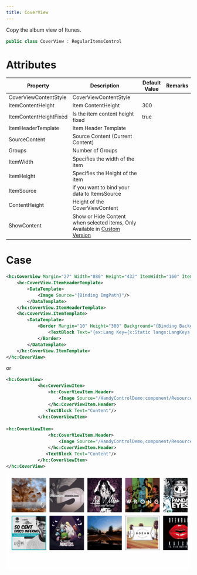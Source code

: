 ```yaml
---
title: CoverView
---
```


Copy the album view of Itunes.

```cs
public class CoverView : RegularItemsControl
```

# Attributes
|Property|Description|Default Value|Remarks|
|-|-|-|-|
|CoverViewContentStyle|CoverViewContentStyle|||
|ItemContentHeight|Item ContentHeight|300||
|ItemContentHeightFixed|Is the item content height fixed|true||
|ItemHeaderTemplate|Item Header Template|||
|SourceContent|Source Content (Current Content)|||
|Groups|Number of Groups|||
|ItemWidth|Specifies the width of the item|||
|ItemHeight|Specifies the Height of the item|||
|ItemSource|if you want to bind your data to ItemsSource|||
|ContentHeight|Height of the CoverViewContent|||
|ShowContent|Show or Hide Content when selected items, Only Available in [Custom Version](https://github.com/ghost1372/handyControls)|||

# Case

```xml
<hc:CoverView Margin="27" Width="880" Height="432" ItemWidth="160" ItemHeight="160" ItemsSource="{Binding DataList}">
    <hc:CoverView.ItemHeaderTemplate>
        <DataTemplate>
            <Image Source="{Binding ImgPath}"/>
        </DataTemplate>
    </hc:CoverView.ItemHeaderTemplate>
    <hc:CoverView.ItemTemplate>
        <DataTemplate>
            <Border Margin="10" Height="300" Background="{Binding BackgroundToken,Converter={StaticResource String2BrushConverter}}">
                <TextBlock Text="{ex:Lang Key={x:Static langs:LangKeys.ContentDemoStr}}" VerticalAlignment="Center" HorizontalAlignment="Center" Foreground="White"/>
            </Border>
        </DataTemplate>
    </hc:CoverView.ItemTemplate>
</hc:CoverView>
```

or

```xml
<hc:CoverView>
            <hc:CoverViewItem>
                <hc:CoverViewItem.Header>
                    <Image Source="/HandyControlDemo;component/Resources/Img/Album/1.jpg"/>
                </hc:CoverViewItem.Header>
               <TextBlock Text="Content"/>
            </hc:CoverViewItem>

<hc:CoverViewItem>
                <hc:CoverViewItem.Header>
                    <Image Source="/HandyControlDemo;component/Resources/Img/Album/2.jpg"/>
                </hc:CoverViewItem.Header>
               <TextBlock Text="Content"/>
            </hc:CoverViewItem>
</hc:CoverView>
```
![CoverView](https://raw.githubusercontent.com/HandyOrg/HandyOrgResource/master/HandyControl/Resources/CoverView.gif)
